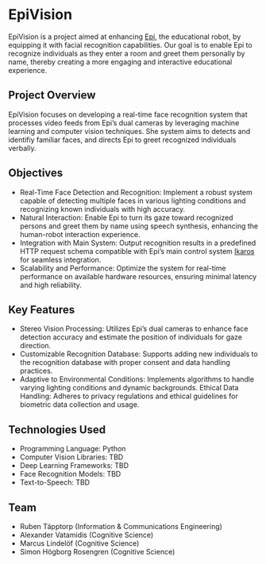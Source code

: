 # EpiVision

EpiVision is a project aimed at enhancing [Epi](https://github.com/birgerjohansson/Epi), the educational robot, by equipping it with facial recognition capabilities. Our goal is to enable Epi to recognize individuals as they enter a room and greet them personally by name, thereby creating a more engaging and interactive educational experience.

## Project Overview

EpiVision focuses on developing a real-time face recognition system that processes video feeds from Epi’s dual cameras by leveraging machine learning and computer vision techniques. She system aims to detects and identifiy familiar faces, and directs Epi to greet recognized individuals verbally.

## Objectives

- Real-Time Face Detection and Recognition: Implement a robust system capable of detecting multiple faces in various lighting conditions and recognizing known individuals with high accuracy.
- Natural Interaction: Enable Epi to turn its gaze toward recognized persons and greet them by name using speech synthesis, enhancing the human-robot interaction experience.
- Integration with Main System: Output recognition results in a predefined HTTP request schema compatible with Epi’s main control system [Ikaros](https://github.com/birgerjohansson/ikaros) for seamless integration.
- Scalability and Performance: Optimize the system for real-time performance on available hardware resources, ensuring minimal latency and high reliability.

## Key Features

- Stereo Vision Processing: Utilizes Epi’s dual cameras to enhance face detection accuracy and estimate the position of individuals for gaze direction.
- Customizable Recognition Database: Supports adding new individuals to the recognition database with proper consent and data handling practices.
- Adaptive to Environmental Conditions: Implements algorithms to handle varying lighting conditions and dynamic backgrounds.
   Ethical Data Handling: Adheres to privacy regulations and ethical guidelines for biometric data collection and usage.

## Technologies Used

- Programming Language: Python
- Computer Vision Libraries: TBD
- Deep Learning Frameworks: TBD
- Face Recognition Models: TBD
- Text-to-Speech: TBD

## Team

- Ruben Täpptorp (Information & Communications Engineering)
- Alexander Vatamidis (Cognitive Science)
- Marcus Lindelöf (Cognitive Science)
-  Simon Högborg Rosengren (Cognitive Science)
